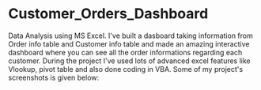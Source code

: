 # Customer_Orders_Dashboard
Data Analysis using MS Excel. I've built a dasboard taking information from Order info table and Customer info table and made an amazing interactive dashboard where you can see all the order informations regarding each customer. During the project I've used lots of advanced excel features like Vlookup, pivot table and also done coding in VBA. 
Some of my project's screenshots is given below:

